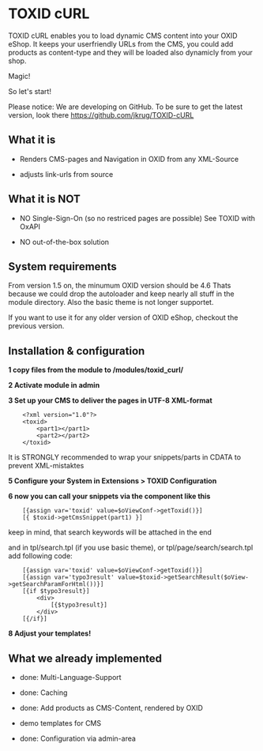 TOXID cURL
==========
TOXID cURL enables you to load dynamic CMS content into your OXID eShop.
It keeps your userfriendly URLs from the CMS, you could add products as content-type
and they will be loaded also dynamicly from your shop.

Magic!

So let's start!


Please notice: We are developing on GitHub.
To be sure to get the latest version, look there
    https://github.com/jkrug/TOXID-cURL


What it is
----------
*    Renders CMS-pages and Navigation in OXID from any XML-Source

*    adjusts link-urls from source


What it is NOT
--------------
*    NO Single-Sign-On (so no restriced pages are possible)
     See TOXID with OxAPI

*    NO out-of-the-box solution


System requirements
-------------------
From version 1.5 on, the minumum OXID version should be 4.6
Thats because we could drop the autoloader and keep nearly all stuff in the module directory.
Also the basic theme is not longer supportet.

If you want to use it for any older version of OXID eShop, checkout the previous version.

Installation & configuration
----------------------------
**1 copy files from the module to /modules/toxid_curl/**

**2 Activate module in admin**

**3 Set up your CMS to deliver the pages in UTF-8 XML-format**

        <?xml version="1.0"?>
        <toxid>
            <part1></part1>
            <part2></part2>
        </toxid>

It is STRONGLY recommended to wrap your snippets/parts in CDATA to prevent XML-mistaktes

**5 Configure your System in Extensions > TOXID Configuration**

**6 now you can call your snippets via the component like this**

        [{assign var='toxid' value=$oViewConf->getToxid()}]
        [{ $toxid->getCmsSnippet(part1) }]

keep in mind, that search keywords will be attached in the end

and in tpl/search.tpl (if you use basic theme), or tpl/page/search/search.tpl add following code:

        [{assign var='toxid' value=$oViewConf->getToxid()}]
        [{assign var='typo3result' value=$toxid->getSearchResult($oView->getSearchParamForHtml())}]
        [{if $typo3result}]
            <div>
                [{$typo3result}]
            </div>
        [{/if}]

**8 Adjust your templates!**


What we already implemented
----------------------------
*    done: Multi-Language-Support

*    done: Caching

*    done: Add products as CMS-Content, rendered by OXID

*    demo templates for CMS

*    done: Configuration via admin-area
